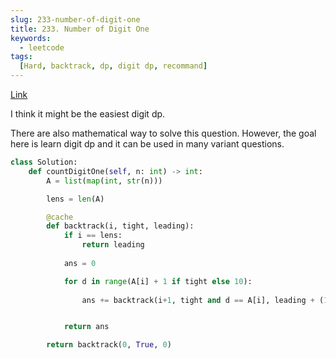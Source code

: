 ```yaml
---
slug: 233-number-of-digit-one
title: 233. Number of Digit One
keywords:
  - leetcode
tags:
  [Hard, backtrack, dp, digit dp, recommand]
---
```


[Link](https://leetcode.com/problems/number-of-digit-one/description/)


I think it might be the easiest digit dp.

There are also mathematical way to solve this question. However, the goal here is learn digit dp and it can be used in many variant questions.

```python
class Solution:
    def countDigitOne(self, n: int) -> int:
        A = list(map(int, str(n)))

        lens = len(A)

        @cache
        def backtrack(i, tight, leading):
            if i == lens:
                return leading
            
            ans = 0

            for d in range(A[i] + 1 if tight else 10):
                    
                ans += backtrack(i+1, tight and d == A[i], leading + (1 if d == 1 else 0))


            return ans

        return backtrack(0, True, 0)
```

